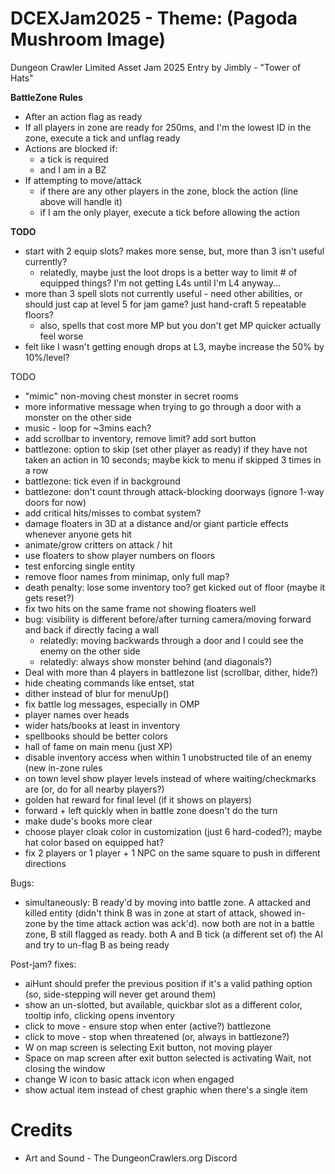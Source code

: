 DCEXJam2025 - Theme: (Pagoda Mushroom Image)
============================

Dungeon Crawler Limited Asset Jam 2025 Entry by Jimbly - "Tower of Hats"

**BattleZone Rules**
* After an action flag as ready
* If all players in zone are ready for 250ms, and I'm the lowest ID in the zone, execute a tick and unflag ready
* Actions are blocked if:
  * a tick is required
  * and I am in a BZ
* If attempting to move/attack
  * if there are any other players in the zone, block the action (line above will handle it)
  * if I am the only player, execute a tick before allowing the action

**TODO**
* start with 2 equip slots?  makes more sense, but, more than 3 isn't useful currently?
  * relatedly, maybe just the loot drops is a better way to limit # of equipped things? I'm not getting L4s until I'm L4 anyway...
* more than 3 spell slots not currently useful - need other abilities, or should just cap at level 5 for jam game? just hand-craft 5 repeatable floors?
  * also, spells that cost more MP but you don't get MP quicker actually feel worse
* felt like I wasn't getting enough drops at L3, maybe increase the 50% by 10%/level?

TODO
* "mimic" non-moving chest monster in secret rooms
* more informative message when trying to go through a door with a monster on the other side
* music - loop for ~3mins each?
* add scrollbar to inventory, remove limit? add sort button
* battlezone: option to skip (set other player as ready) if they have not taken an action in 10 seconds; maybe kick to menu if skipped 3 times in a row
* battlezone: tick even if in background
* battlezone: don't count through attack-blocking doorways (ignore 1-way doors for now)
* add critical hits/misses to combat system?
* damage floaters in 3D at a distance and/or giant particle effects whenever anyone gets hit
* animate/grow critters on attack / hit
* use floaters to show player numbers on floors
* test enforcing single entity
* remove floor names from minimap, only full map?
* death penalty: lose some inventory too? get kicked out of floor (maybe it gets reset?)
* fix two hits on the same frame not showing floaters well
* bug: visibility is different before/after turning camera/moving forward and back if directly facing a wall
  * relatedly: moving backwards through a door and I could see the enemy on the other side
  * relatedly: always show monster behind (and diagonals?)
* Deal with more than 4 players in battlezone list (scrollbar, dither, hide?)
* hide cheating commands like entset, stat
* dither instead of blur for menuUp()
* fix battle log messages, especially in OMP
* player names over heads
* wider hats/books at least in inventory
* spellbooks should be better colors
* hall of fame on main menu (just XP)
* disable inventory access when within 1 unobstructed tile of an enemy (new in-zone rules
* on town level show player levels instead of where waiting/checkmarks are (or, do for all nearby players?)
* golden hat reward for final level (if it shows on players)
* forward + left quickly when in battle zone doesn't do the turn
* make dude's books more clear
* choose player cloak color in customization (just 6 hard-coded?); maybe hat color based on equipped hat?
* fix 2 players or 1 player + 1 NPC on the same square to push in different directions

Bugs:
* simultaneously: B ready'd by moving into battle zone. A attacked and killed entity (didn't think B was in zone at start of attack, showed in-zone by the time attack action was ack'd). now both are not in a battle zone, B still flagged as ready.  both A and B tick (a different set of) the AI and try to un-flag B as being ready

Post-jam? fixes:
* aiHunt should prefer the previous position if it's a valid pathing option (so, side-stepping will never get around them)
* show an un-slotted, but available, quickbar slot as a different color, tooltip info, clicking opens inventory
* click to move - ensure stop when enter (active?) battlezone
* click to move - stop when threatened (or, always in battlezone?)
* W on map screen is selecting Exit button, not moving player
* Space on map screen after exit button selected is activating Wait, not closing the window
* change W icon to basic attack icon when engaged
* show actual item instead of chest graphic when there's a single item

Credits
=======

* Art and Sound - The DungeonCrawlers.org Discord
